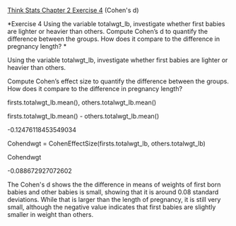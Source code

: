 [Think Stats Chapter 2 Exercise 4](http://greenteapress.com/thinkstats2/html/thinkstats2003.html#toc24) (Cohen's d)




*Exercise 4   Using the variable totalwgt_lb, investigate whether first babies are lighter or heavier than others. Compute Cohen’s d to quantify the difference between the groups. How does it compare to the difference in pregnancy length? *

Using the variable totalwgt_lb, investigate whether first babies are lighter or heavier than others.

Compute Cohen’s effect size to quantify the difference between the groups. How does it compare to the difference in pregnancy length?

firsts.totalwgt_lb.mean(), others.totalwgt_lb.mean()

firsts.totalwgt_lb.mean() - others.totalwgt_lb.mean()

-0.12476118453549034

Cohendwgt = CohenEffectSize(firsts.totalwgt_lb, others.totalwgt_lb)

Cohendwgt 

-0.088672927072602

The Cohen's d shows the the difference in means of weights of first born babies and other babies is small, showing that it is around 0.08 standard deviations. While that is larger than the length of pregnancy, it is still very small, although the negative value indicates that first babies are slightly smaller in weight than others.
